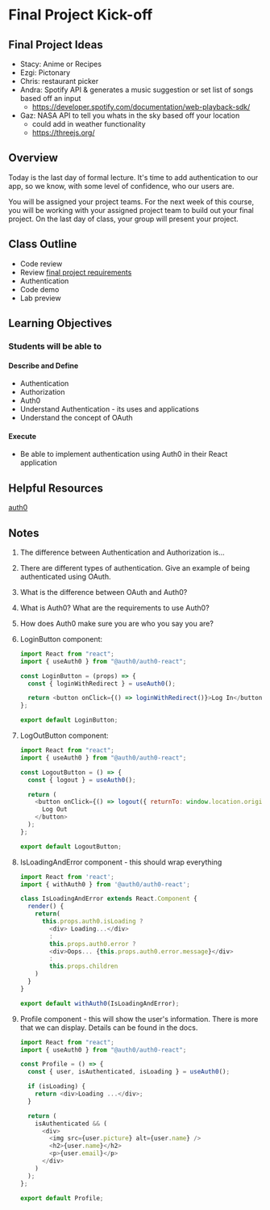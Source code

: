 # Final Project Kick-off

## Final Project Ideas

- Stacy: Anime or Recipes
- Ezgi: Pictonary
- Chris: restaurant picker
- Andra: Spotify API & generates a music suggestion or set list of songs based off an input
  - <https://developer.spotify.com/documentation/web-playback-sdk/>
- Gaz: NASA API to tell you whats in the sky based off your location
  - could add in weather functionality
  - <https://threejs.org/>

## Overview

Today is the last day of formal lecture. It's time to add authentication to our app, so we know, with some level of confidence, who our users are.

You will be assigned your project teams. For the next week of this course, you will be working with your assigned project team to build out your final project. On the last day of class, your group will present your project.

## Class Outline

- Code review
- Review [final project requirements](./project-guidelines.md)
- Authentication
- Code demo
- Lab preview

## Learning Objectives

### Students will be able to

#### Describe and Define

- Authentication
- Authorization
- Auth0
- Understand Authentication - its uses and applications
- Understand the concept of OAuth

#### Execute

- Be able to implement authentication using Auth0 in their React application

## Helpful Resources

[auth0](https://auth0.com/docs/libraries/auth0-react)

## Notes

1. The difference between Authentication and Authorization is...
1. There are different types of authentication. Give an example of being authenticated using OAuth.
1. What is the difference between OAuth and Auth0?
1. What is Auth0? What are the requirements to use Auth0?
1. How does Auth0 make sure you are who you say you are?
1. LoginButton component:

   ```javaScript
   import React from "react";
   import { useAuth0 } from "@auth0/auth0-react";

   const LoginButton = (props) => {
     const { loginWithRedirect } = useAuth0();

     return <button onClick={() => loginWithRedirect()}>Log In</button>;
   };

   export default LoginButton;
   ```

1. LogOutButton component:

   ```javaScript
   import React from "react";
   import { useAuth0 } from "@auth0/auth0-react";

   const LogoutButton = () => {
     const { logout } = useAuth0();

     return (
       <button onClick={() => logout({ returnTo: window.location.origin })}>
         Log Out
       </button>
     );
   };

   export default LogoutButton;
   ```

1. IsLoadingAndError component - this should wrap everything

   ```javaScript
   import React from 'react';
   import { withAuth0 } from '@auth0/auth0-react';

   class IsLoadingAndError extends React.Component {
     render() {
       return(
         this.props.auth0.isLoading ?
           <div> Loading...</div>
           :
           this.props.auth0.error ?
           <div>Oops... {this.props.auth0.error.message}</div>
           :
           this.props.children
       )
     }
   }

   export default withAuth0(IsLoadingAndError);
   ```

1. Profile component - this will show the user's information. There is more that we can display. Details can be found in the docs.

   ```javaScript
   import React from "react";
   import { useAuth0 } from "@auth0/auth0-react";

   const Profile = () => {
     const { user, isAuthenticated, isLoading } = useAuth0();

     if (isLoading) {
       return <div>Loading ...</div>;
     }

     return (
       isAuthenticated && (
         <div>
           <img src={user.picture} alt={user.name} />
           <h2>{user.name}</h2>
           <p>{user.email}</p>
         </div>
       )
     );
   };

   export default Profile;

   ```
